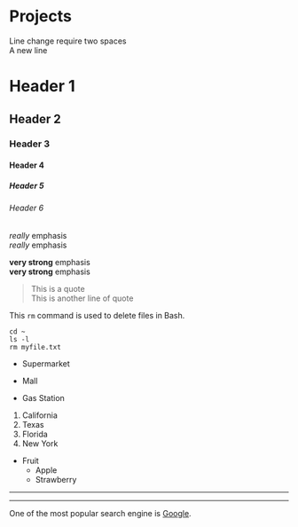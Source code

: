 # Projects

Line change require two spaces  
A new line

# Header 1

## Header 2

### Header 3

#### Header 4

##### Header 5

###### Header 6

_really_ emphasis  
*really* emphasis

__very strong__ emphasis  
**very strong** emphasis

> This is a quote  
This is another line of quote

This `rm` command is used to delete files in Bash.

    cd ~
    ls -l
    rm myfile.txt

* Supermarket
+ Mall
- Gas Station

1. California
2. Texas
3. Florida
4. New York

* Fruit
    * Apple
    * Strawberry


---
***

One of the most popular search engine is [Google](http://google.com "google search engine").
